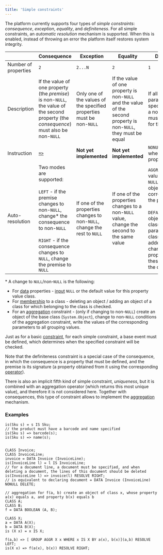 ```yaml
---
title: 'Simple constraints'
---
```


The platform currently supports four types of *simple constraints*: *consequence*, *exception*, *equality*, and *definiteness*. For all simple constraints, an *automatic resolution* mechanism is supported. When this is enabled, instead of throwing an error the platform itself restores system integrity.

||Consequence|Exception|Equality|Definiteness|
|---|---|---|---|---|
|Number of properties|`2`|`2...N`|`2`|`1`|
|Description|If the value of one property (the *premise*) is non-`NULL`, the value of the second property (the *consequence*) must also be non-`NULL`|Only one of the values of the specified properties must be non-`NULL`|If the value of one property is non-`NULL` and the value of the second property is non-`NULL`, they must be equal|If all property parameters match specified classes, a non-`NULL` value must be specified for them|
|Instruction|[`=>`](Instruction=_.md)|**Not yet implemented**|**Not yet implemented**|`NONULL` option when defining properties|
|Auto-resolution|Two modes are supported:<br/><br/>`LEFT` - if the premise changes to non-`NULL`, change\* the consequence to non-`NULL`<br/><br/>`RIGHT` - if the consequence changes to `NULL`, change the premise to `NULL`<br/>|If one of the properties changes to non-`NULL`, change the rest to `NULL`|If one of the properties changes to a non-`NULL` value, change the second to the same value|`AGGR` - if a property value changes to `NULL`, delete objects corresponding to the parameters.<br/><br/>`DEFAULT` value - if objects whose classes match the parameters classes are added/reclassified, change the property value for these objects to the default value.|

\* A change to `NULL`/non-`NULL` is the following:

-   For [data](Data_properties_DATA_.md) properties - [input](Property_change_CHANGE_.md) `NULL` or the default value for this property value class.
-   For [membership](Classification_IS_AS_.md) to a class - deleting an object / adding an object of a class for which belonging to the class is checked.
-   For an [aggregation](Grouping_GROUP_.md) constraint - (only if changing to non-`NULL`) create an object of the base class (`System.Object`), change to non-`NULL` conditions of the aggregation constraint, write the values of the corresponding parameters to all grouping values.

Just as for a basic [constraint](Constraints.md), for each simple constraint, a base event must be defined, which determines when the specified constraint will be checked. 

Note that the definiteness constraint is a special case of the consequence, in which the consequence is a property that must be defined, and the premise is its signature (a property obtained from it using the corresponding [operator](Property_signature_CLASS_.md)).

There is also an implicit fifth kind of simple constraint, *uniqueness*, but it is combined with an aggregation operator (which returns this most unique value), and therefore it is not considered here. Together with consequences, this type of constraint allows to implement the [aggregation](Aggregations.md) mechanism. 

### Examples

```lsf
is(Sku s) = s IS Sku;
// the product must have a barcode and name specified
is(Sku s) => barcode(s);
is(Sku s) => name(s);


CLASS Invoice;
CLASS InvoiceLine;
invoice = DATA Invoice (InvoiceLine);
is(InvoiceLine l) = l IS InvoiceLine;
// for a document line, a document must be specified, and when deleting a document, the lines of this document should be deleted
is(InvoiceLine l) => invoice(l) RESOLVE RIGHT;
// is equivalent to declaring document = DATA Invoice (InvoiceLine) NONULL DELETE;

// aggregation for f(a, b) create an object of class x, whose property a(x) equals a, and property b(x) equals b
CLASS A;
CLASS B;
f = DATA BOOLEAN (A, B);

CLASS X;
a = DATA A(X);
b = DATA B(X);
is (X x) = x IS X;

f(a,b) => [ GROUP AGGR X x WHERE x IS X BY a(x), b(x)](a,b) RESOLVE LEFT;
is(X x) => f(a(x), b(x)) RESOLVE RIGHT;
```
